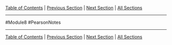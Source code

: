 [Table of Contents](/README.md) | [Previous Section](15.1%20-%20What%20is%20Inheritance.md) | [Next Section](15.3%20-%20Constructors%20and%20Destructors%20in%20Base%20and%20Derived%20Classes.md) | [All Sections](/Module%208/Pearson%20Notes/)
***
#Module8 #PearsonNotes
***
[Table of Contents](/README.md) | [Previous Section](15.1%20-%20What%20is%20Inheritance.md) | [Next Section](15.3%20-%20Constructors%20and%20Destructors%20in%20Base%20and%20Derived%20Classes.md) | [All Sections](/Module%208/Pearson%20Notes/)